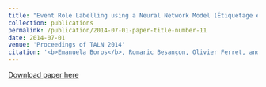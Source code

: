 ```yaml
---
title: "Event Role Labelling using a Neural Network Model (Étiquetage en rôles événementiels fondé sur l’utilisation d’un modčle neuronal)[in French]"
collection: publications
permalink: /publication/2014-07-01-paper-title-number-11
date: 2014-07-01
venue: 'Proceedings of TALN 2014'
citation: '<b>Emanuela Boros</b>, Romaric Besançon, Olivier Ferret, and Brigitte Grau. <i>Event Role Labelling using a Neural Network Model (Étiquetage en rôles événementiels fondé sur l’utilisation d’un modčle neuronal)[in French]</i>. In Proceedings of TALN 2014 (Volume 1: Long Papers), pp. 25-35. July 2014, Marseille, France.'
---
```


[Download paper here](https://aclanthology.org/F14-1003.pdf)



